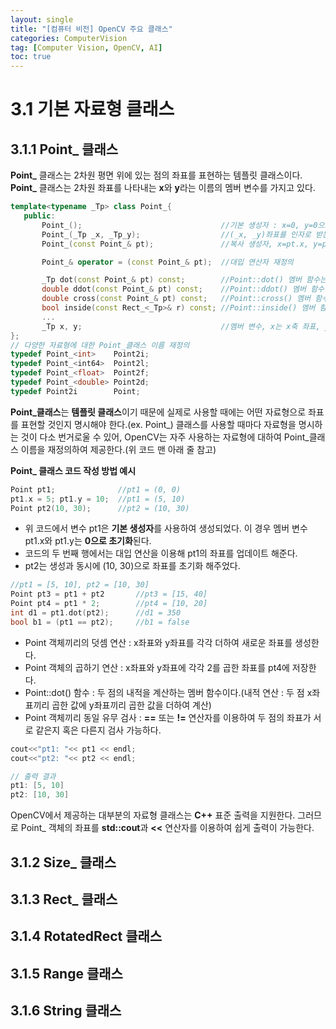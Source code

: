 ```yaml
---
layout: single
title: "[컴퓨터 비전] OpenCV 주요 클래스"
categories: ComputerVision
tag: [Computer Vision, OpenCV, AI]
toc: true
---
```


# 3.1 기본 자료형 클래스

## 3.1.1 Point_ 클래스
 **Point_** 클래스는 2차원 평면 위에 있는 점의 좌표를 표현하는 템플릿 클래스이다. **Point_** 클래스는 2차원 좌표를 나타내는 **x**와 **y**라는 이름의 멤버 변수를 가지고 있다.

 ```cpp
 template<typename _Tp> class Point_{
    public:
        Point_();                               //기본 생성자 : x=0, y=0으로 초기화된다.
        Point_(_Tp _x, _Tp_y);                  //(_x, _y)좌표를 인자로 받는 생성자, x=_x, y=_y로 초기화된다.
        Point_(const Point_& pt);               //복사 생성자, x=pt.x, y=pt.y로 초기화된다.

        Point_& operator = (const Point_& pt);  //대입 연산자 재정의

        _Tp dot(const Point_& pt) const;        //Point::dot() 멤버 함수는 두 점 사이의 내적(dot product)을 계산하여 반환한다.
        double ddot(const Point_& pt) const;    //Point::ddot() 멤버 함수는 두 점 사이의 내적을 실수형으로 계산하여 double 자료형으로 반환한다.
        double cross(const Point_& pt) const;   //Point::cross() 멤버 함수는 두 점 사이의 외적(cross product)을 반환한다.
        bool inside(const Rect_<_Tp>& r) const; //Point::inside() 멤버 함수는 점의 좌표가 사각형 r 영역 안에 있으면 true를 반환한다.
        ...
        _Tp x, y;                               //멤버 변수, x는 x축 좌표, y는 y축 좌표를 나타낸다.
 };
 // 다양한 자료형에 대한 Point_클래스 이름 재정의
 typedef Point_<int>    Point2i;
 typedef Point_<int64>  Point2l;
 typedef Point_<float>  Point2f;
 typedef Point_<double> Point2d;
 typedef Point2i        Point;
 ```

 **Point_클래스**는 **템플릿 클래스**이기 때문에 실제로 사용할 때에는 어떤 자료형으로 좌표를 표현할 것인지 명시해야 한다.(ex. Point_<double>) 클래스를 사용할 때마다 자료형을 명시하는 것이 다소 번거로울 수 있어, OpenCV는 자주 사용하는 자료형에 대하여 Point_클래스 이름을 재정의하여 제공한다.(위 코드 맨 아래 줄 참고)

**Point_ 클래스 코드 작성 방법 예시**

```cpp
Point pt1;              //pt1 = (0, 0)
pt1.x = 5; pt1.y = 10;  //pt1 = (5, 10)
Point pt2(10, 30);      //pt2 = (10, 30)
```

 - 위 코드에서 변수 pt1은 **기본 생성자**를 사용하여 생성되었다. 이 경우 멤버 변수 pt1.x와 pt1.y는 **0으로 초기화**된다.
 - 코드의 두 번째 행에서는 대입 연산을 이용해 pt1의 좌표를 업데이트 해준다.
 - pt2는 생성과 동시에 (10, 30)으로 좌표를 초기화 해주었다.

```cpp
//pt1 = [5, 10], pt2 = [10, 30]
Point pt3 = pt1 + pt2       //pt3 = [15, 40]
Point pt4 = pt1 * 2;        //pt4 = [10, 20]
int d1 = pt1.dot(pt2);      //d1 = 350
bool b1 = (pt1 == pt2);     //b1 = false
```   

 - Point 객체끼리의 덧셈 연산 : x좌표와 y좌표를 각각 더하여 새로운 좌표를 생성한다.
 - Point 객체의 곱하기 연산 : x좌표와 y좌표에 각각 2를 곱한 좌표를 pt4에 저장한다.
 - Point::dot() 함수 : 두 점의 내적을 계산하는 멤버 함수이다.(내적 연산 : 두 점 x좌표끼리 곱한 값에 y좌표끼리 곱한 값을 더하여 계산)
 - Point 객체끼리 동일 유무 검사 : **==** 또는 **!=** 연산자를 이용하여 두 점의 좌표가 서로 같은지 혹은 다른지 검사 가능하다.

 ```cpp
 cout<<"pt1: "<< pt1 << endl;
 cout<<"pt2: "<< pt2 << endl;

 // 출력 결과
 pt1: [5, 10]
 pt2: [10, 30]
 ```

OpenCV에서 제공하는 대부분의 자료형 클래스는 **C++** 표준 출력을 지원한다. 그러므로 Point_ 객체의 좌표를 **std::cout**과 **<<** 연산자를 이용하여 쉽게 출력이 가능한다.

## 3.1.2 Size_ 클래스

## 3.1.3 Rect_ 클래스
## 3.1.4 RotatedRect 클래스
## 3.1.5 Range 클래스
## 3.1.6 String 클래스